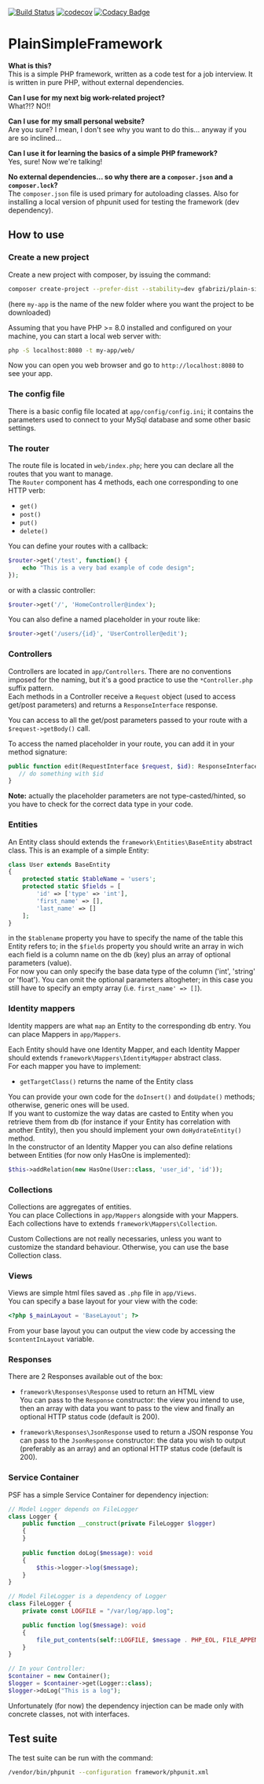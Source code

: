 [![Build Status](https://travis-ci.com/gfabrizi/PlainSimpleFramework.svg?branch=master)](https://travis-ci.com/gfabrizi/PlainSimpleFramework)
[![codecov](https://codecov.io/gh/gfabrizi/PlainSimpleFramework/branch/master/graph/badge.svg)](https://codecov.io/gh/gfabrizi/PlainSimpleFramework)
[![Codacy Badge](https://api.codacy.com/project/badge/Grade/c365567b49c64970b3ac082cca3a2516)](https://www.codacy.com/app/gfabrizi/PlainSimpleFramework?utm_source=github.com&amp;utm_medium=referral&amp;utm_content=gfabrizi/PlainSimpleFramework&amp;utm_campaign=Badge_Grade)

# PlainSimpleFramework
**What is this?**  
This is a simple PHP framework, written as a code test for a job interview. It is written in pure PHP, without external dependencies.

**Can I use for my next big work-related project?**  
What?!? NO!!

**Can I use for my small personal website?**  
Are you sure? I mean, I don't see why you want to do this... anyway if you are so inclined...

**Can I use it for learning the basics of a simple PHP framework?**  
Yes, sure! Now we're talking!

**No external dependencies... so why there are a `composer.json` and a `composer.lock`?**  
The `composer.json` file is used primary for autoloading classes. Also for installing a local version of phpunit used for testing the framework (dev dependency).

## How to use
### Create a new project
Create a new project with composer, by issuing the command:
```bash
composer create-project --prefer-dist --stability=dev gfabrizi/plain-simple-framework my-app
```
(here `my-app` is the name of the new folder where you want the project to be downloaded)

Assuming that you have PHP >= 8.0 installed and configured on your machine, you can start a local web server with:
```bash
php -S localhost:8080 -t my-app/web/
```

Now you can open you web browser and go to `http://localhost:8080` to see your app.

### The config file
There is a basic config file located at `app/config/config.ini`; it contains the parameters used to connect to your MySql database and some other basic settings.

### The router
The route file is located in `web/index.php`; here you can declare all the routes that you want to manage.  
The `Router` component has 4 methods, each one corresponding to one HTTP verb:

*   `get()`
*   `post()`
*   `put()`
*   `delete()`

You can define your routes with a callback:
```php
$router->get('/test', function() {
    echo "This is a very bad example of code design";
});
```
or with a classic controller:
```php
$router->get('/', 'HomeController@index');
```

You can also define a named placeholder in your route like:
```php
$router->get('/users/{id}', 'UserController@edit');
```

### Controllers
Controllers are located in `app/Controllers`. There are no conventions imposed for the naming, but it's a good practice to use the `*Controller.php` suffix pattern.  
Each methods in a Controller receive a `Request` object (used to access get/post parameters) and returns a `ResponseInterface` response.

You can access to all the get/post parameters passed to your route with a `$request->getBody()` call.

To access the named placeholder in your route, you can add it in your method signature:
```php
public function edit(RequestInterface $request, $id): ResponseInterface {
   // do something with $id
}
```
**Note:** actually the placeholder parameters are not type-casted/hinted, so you have to check for the correct data type in your code.

### Entities
An Entity class should extends the `framework\Entities\BaseEntity` abstract class. This is an example of a simple Entity:
```php
class User extends BaseEntity
{
    protected static $tableName = 'users';
    protected static $fields = [
        'id' => ['type' => 'int'],
        'first_name' => [],
        'last_name' => []
    ];
}
```
in the `$tablename` property you have to specify the name of the table this Entity refers to; in the `$fields` property you should write an array in wich each field is a column name on the db (key) plus an array of optional parameters (value).  
For now you can only specify the base data type of the column ('int', 'string' or 'float'). You can omit the optional parameters altogheter; in this case you still have to specify an empty array (i.e. `first_name' => []`).

### Identity mappers
Identity mappers are what `map` an Entity to the corresponding db entry. You can place Mappers in `app/Mappers`.

Each Entity should have one Identity Mapper, and each Identity Mapper should extends `framework\Mappers\IdentityMapper` abstract class.  
For each mapper you have to implement:

*   `getTargetClass()` returns the name of the Entity class

You can provide your own code for the `doInsert()` and `doUpdate()` methods; otherwise, generic ones will be used.  
If you want to customize the way datas are casted to Entity when you retrieve them from db (for instance if your Entity has correlation with another Entity), then you should implement your own `doHydrateEntity()` method.  
In the constructor of an Identity Mapper you can also define relations between Entities (for now only HasOne is implemented):
```php
$this->addRelation(new HasOne(User::class, 'user_id', 'id'));
```

### Collections
Collections are aggregates of entities.  
You can place Collections in `app/Mappers` alongside with your Mappers.
Each collections have to extends `framework\Mappers\Collection`.

Custom Collections are not really necessaries, unless you want to customize the standard behaviour. Otherwise, you can use the base Collection class.

### Views
Views are simple html files saved as `.php` file in `app/Views`.  
You can specify a base layout for your view with the code:
```php
<?php $_mainLayout = 'BaseLayout'; ?>
```
From your base layout you can output the view code by accessing the `$contentInLayout` variable.

### Responses
There are 2 Responses available out of the box:

*   `framework\Responses\Response` used to return an HTML view  
    You can pass to the `Response` constructor: the view you intend to use, then an array with data you want to pass to the view and finally an optional HTTP status code (default is 200).

*   `framework\Responses\JsonResponse` used to return a JSON response
    You can pass to the `JsonResponse` constructor: the data you wish to output (preferably as an array) and an optional HTTP status code (default is 200).

### Service Container
PSF has a simple Service Container for dependency injection:

```php
// Model Logger depends on FileLogger
class Logger {
    public function __construct(private FileLogger $logger)
    {
    }
    
    public function doLog($message): void
    {
        $this->logger->log($message);
    }
}

// Model FileLogger is a dependency of Logger
class FileLogger {
    private const LOGFILE = "/var/log/app.log";

    public function log($message): void
    {
        file_put_contents(self::LOGFILE, $message . PHP_EOL, FILE_APPEND);
    }
}

// In your Controller:
$container = new Container();
$logger = $container->get(Logger::class);
$logger->doLog("This is a log");
```
Unfortunately (for now) the dependency injection can be made only with concrete classes, not with interfaces.

## Test suite
The test suite can be run with the command:
```sh
/vendor/bin/phpunit --configuration framework/phpunit.xml
```